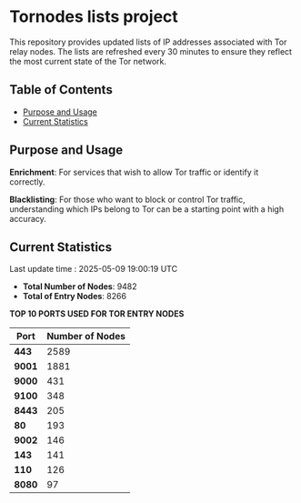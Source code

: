 # Tornodes lists project

This repository provides updated lists of IP addresses associated with Tor relay nodes. The lists are refreshed every 30 minutes to ensure they reflect the most current state of the Tor network.

## Table of Contents

- [Purpose and Usage](#purpose-and-usage)
- [Current Statistics](#current-statistics)


## Purpose and Usage

**Enrichment**: For services that wish to allow Tor traffic or identify it correctly.

**Blacklisting**: For those who want to block or control Tor traffic, understanding which IPs belong to Tor can be a starting point with a high accuracy.

## Current Statistics

Last update time : 2025-05-09 19:00:19 UTC

- **Total Number of Nodes**: 9482
- **Total of Entry Nodes**: 8266

**TOP 10 PORTS USED FOR TOR ENTRY NODES**

| **Port** | **Number of Nodes** |
|------|-----------------|
| **443**   | 2589  |
| **9001**   | 1881  |
| **9000**   | 431  |
| **9100**   | 348  |
| **8443**   | 205  |
| **80**   | 193  |
| **9002**   | 146  |
| **143**   | 141  |
| **110**   | 126  |
| **8080**   | 97  |

